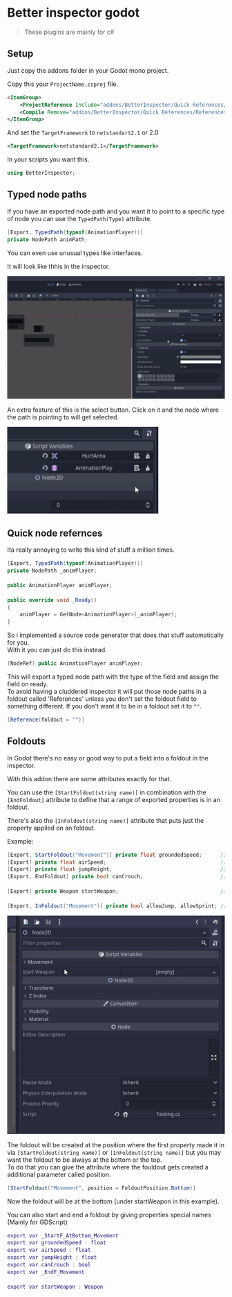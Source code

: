 Better inspector godot
=================
> These plugins are mainly for c#

Setup
------------
Just copy the addons folder in your Godot mono project.

Copy this your `ProjectName.csproj` file.
```xml
<ItemGroup>
    <ProjectReference Include="addons/BetterInspector/Quick References/ReferencesGenerator/ReferencesGenerator.csproj" OutputItemType="Analyzer" ReferenceOutputAssembly="false" />
    <Compile Remove="addons/BetterInspector/Quick References/ReferencesGenerator/**" />
</ItemGroup>
```
And set the `TargetFramework` to `netstandart2.1` or 2.0
```xml
<TargetFramework>netstandard2.1</TargetFramework>
```

In your scripts you want this.
```c#
using BetterInspector;
```

Typed node paths
------------------------------

If you have an exported node path and you want it to point to a specific type of node you can use the `TypedPath(Type)` attribute.
```c#
[Export, TypedPath(typeof(AnimationPlayer))]
private NodePath animPath;
```
You can even use unusual types like interfaces.

It will look like thhis in the inspector.

![Alt text](Screenshots/TypedPaths.gif)

An extra feature of this is the select button. Click on it and the node where the path is pointing to will get selected.

<img src="Screenshots/PathSelect.gif" width="350" height="200" />

Quick node refernces
---------------------------

Ita really annoying to write this kind of stuff a million times.

```c#
[Export, TypedPath(typeof(AnimationPlayer))]
private NodePath _animPlayer;

public AnimationPlayer animPlayer;

public override void _Ready()
{
    animPlayer = GetNode<AnimationPlayer>(_animPlayer);
}
```
So i implemented a source code generator that does that stuff automatically for you.\
With it you can just do this instead.

```c#
[NodeRef] public AnimationPlayer animPlayer;
```

This will export a typed node path with the type of the field and assign the field on ready.\
To avoid having a cluddered inspector it will put those 
node paths in a foldout called 'References' unless you don't set the foldout field to something different.
If you don't want it to be in a foldout set it to `""`.
```c#
[Reference(foldout = "")]
```

Foldouts
--------------

In Godot there's no easy or good way to put a field into a foldout in the inspector.

With this addon there are some attributes exactly for that.

You can use the `[StartFoldout(string name)]` in combination with the `[EndFoldout]` attribute to define that a range of exported properties is in an foldout.

There's also the `[InFoldout(string name)]` attribute that puts just the property applied on an foldout.


Example:
```c#
[Export, StartFoldout("Movement")] private float groundedSpeed;      // Is in the foldout
[Export] private float airSpeed;                                     // Also is in the foldout
[Export] private float jumpHeight;                                   // Also is in the foldout
[Export, EndFoldout] private bool canCrouch;                         // Is the last entry of the foldout

[Export] private Weapon startWeapon;                                 // Is not in any foldouts

[Export, InFoldout("Movement")] private bool allowJump, allowSprint; // Both fields will be in the movement foldout
```
![Alt text](Screenshots/FouldoutInspector.gif)


The foldout will be created at the position where the first property made it in via `[StartFoldout(string name)]` or `[InFoldout(string name)]` but you  may want the foldout to be always at the bottom or the top.\
To do that you can give the attribute where the fouldout gets created a additional parameter called position.
```c#
[StartFoldout("Movement", position = FoldoutPosition.Bottom)]
```
Now the foldout will be at the bottom (under startWeapon in this example).

You can also start and end a foldout by giving properties special names (Mainly for GDScript)
```gd
export var _StartF_AtBottom_Movement
export var groundedSpeed : float
export var airSpeed : float
export var jumpHeight : float
export var canCrouch : bool
export var _EndF_Movement

export var startWeapon : Weapon
```
